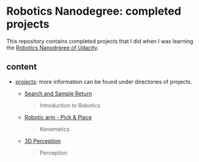 # Robotics Nanodegree: completed projects

This repository contains completed projects that I did when I was learning the [Robotics Nanodrgree of Udacity](https://www.udacity.com/robotics?gclid=Cj0KCQjwpMLOBRC9ARIsAPiGeZD4G-56qaBTbNWg88ekDIzGRFqT7UXgM0jehvXnZHohTNUzcJP4NcIaAsgNEALw_wcB).

## content
- [projects](https://github.com/MingyiZhang/robond-mingyi/tree/master/projects): more information can be found under directories of projects.

    - [Search and Sample Return](https://github.com/MingyiZhang/robond-mingyi/tree/master/projects/RoboND-Rover-Project)
        > Introduction to Robotics

    - [Robotic arm - Pick & Place](https://github.com/MingyiZhang/robond-mingyi/tree/master/projects/RoboND-Kinematics-Project)
        > Kenematics

    - [3D Perception](https://github.com/MingyiZhang/robond-mingyi/tree/master/projects/RoboND-Perception-Project)
        > Perception
